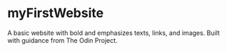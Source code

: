 # myFirstWebsite
A basic website with bold and emphasizes texts, links, and images.
Built with guidance from The Odin Project.
